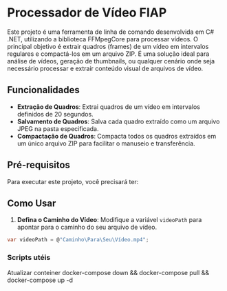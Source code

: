 # Processador de Vídeo FIAP

Este projeto é uma ferramenta de linha de comando desenvolvida em C# .NET, utilizando a biblioteca FFMpegCore para processar vídeos. O principal objetivo é extrair quadros (frames) de um vídeo em intervalos regulares e compactá-los em um arquivo ZIP. É uma solução ideal para análise de vídeos, geração de thumbnails, ou qualquer cenário onde seja necessário processar e extrair conteúdo visual de arquivos de vídeo.

## Funcionalidades

- **Extração de Quadros**: Extrai quadros de um vídeo em intervalos definidos de 20 segundos.
- **Salvamento de Quadros**: Salva cada quadro extraído como um arquivo JPEG na pasta especificada.
- **Compactação de Quadros**: Compacta todos os quadros extraídos em um único arquivo ZIP para facilitar o manuseio e transferência.

## Pré-requisitos

Para executar este projeto, você precisará ter:


## Como Usar

1. **Defina o Caminho do Vídeo**: Modifique a variável `videoPath` para apontar para o caminho do seu arquivo de vídeo.

```csharp
var videoPath = @"Caminho\Para\Seu\Vídeo.mp4";
```

### Scripts utéis 
Atualizar conteiner
  docker-compose down && docker-compose pull && docker-compose up -d
